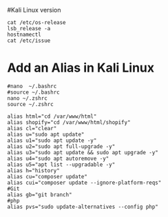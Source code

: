 #Kali Linux version

    cat /etc/os-release
    lsb_release -a
    hostnamectl
    cat /etc/issue


# Add an Alias in Kali Linux    

    #nano  ~/.bashrc
    #source ~/.bashrc
    nano ~/.zshrc
    source ~/.zshrc

    alias html="cd /var/www/html"
    alias shopify="cd /var/www/html/shopify"
    alias cl="clear"
    alias u="sudo apt update"
    alias u1="sudo apt update -y"
    alias u2="sudo apt full-upgrade -y"
    alias u3="sudo apt update && sudo apt upgrade -y"
    alias u4="sudo apt autoremove -y"
    alias u5="apt list --upgradable -y"
    alias h="history"
    alias cu="composer update"
    alias cui="composer update --ignore-platform-reqs"
    #Git
    alias gb="git branch"
    #php
    alias pvs="sudo update-alternatives --config php"


